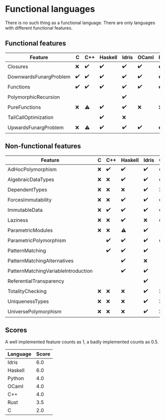 <!-- DO NOT EDIT THIS FILE -->
<!-- edit funlangs.hs instead -->

# Functional languages

There is no such thing as a functional language.
There are only languages with different functional features.

## Functional features

| Feature | C | C++ | Haskell | Idris | OCaml | Python | Rust |
|---|---|---|---|---|---|---|---|
| Closures | :x: | :heavy_check_mark: | :heavy_check_mark: | :heavy_check_mark: | :heavy_check_mark: | :heavy_check_mark: | :warning: |
| DownwardsFunargProblem | :heavy_check_mark: | :heavy_check_mark: | :heavy_check_mark: | :heavy_check_mark: | :heavy_check_mark: | :heavy_check_mark: | :heavy_check_mark: |
| Functions | :heavy_check_mark: | :heavy_check_mark: | :heavy_check_mark: | :heavy_check_mark: | :heavy_check_mark: | :heavy_check_mark: | :heavy_check_mark: |
| PolymorphicRecursion |  |  |  | :heavy_check_mark: |  |  |  |
| PureFunctions | :x: | :warning: | :heavy_check_mark: | :heavy_check_mark: | :x: | :x: | :x: |
| TailCallOptimization |  |  | :heavy_check_mark: | :x: |  |  |  |
| UpwardsFunargProblem | :x: | :warning: | :heavy_check_mark: | :heavy_check_mark: | :heavy_check_mark: | :heavy_check_mark: | :heavy_check_mark: |

## Non-functional features

| Feature | C | C++ | Haskell | Idris | OCaml | Python | Rust |
|---|---|---|---|---|---|---|---|
| AdHocPolymorphism | :x: | :heavy_check_mark: | :heavy_check_mark: | :heavy_check_mark: | :heavy_check_mark: | :heavy_check_mark: | :heavy_check_mark: |
| AlgebraicDataTypes | :x: | :x: | :heavy_check_mark: | :heavy_check_mark: | :heavy_check_mark: | :x: | :heavy_check_mark: |
| DependentTypes | :x: | :x: | :x: | :heavy_check_mark: | :x: | :x: | :x: |
| ForcesImmutability | :x: | :x: | :heavy_check_mark: | :heavy_check_mark: | :heavy_check_mark: | :x: | :heavy_check_mark: |
| ImmutableData | :x: | :heavy_check_mark: | :heavy_check_mark: | :heavy_check_mark: | :heavy_check_mark: | :heavy_check_mark: | :heavy_check_mark: |
| Laziness | :x: | :x: | :heavy_check_mark: | :x: | :heavy_check_mark: | :x: | :x: |
| ParametricModules | :x: | :x: | :warning: | :heavy_check_mark: |  | :x: | :x: |
| ParametricPolymorphism |  | :heavy_check_mark: | :heavy_check_mark: | :heavy_check_mark: | :heavy_check_mark: | :heavy_check_mark: | :heavy_check_mark: |
| PatternMatching |  | :heavy_check_mark: | :heavy_check_mark: | :heavy_check_mark: |  | :heavy_check_mark: | :warning: |
| PatternMatchingAlternatives |  |  | :heavy_check_mark: | :x: |  |  | :heavy_check_mark: |
| PatternMatchingVariableIntroduction |  |  | :heavy_check_mark: | :heavy_check_mark: |  | :heavy_check_mark: | :heavy_check_mark: |
| ReferentialTransparency |  |  |  | :heavy_check_mark: |  |  |  |
| TotalityChecking | :x: | :x: | :x: | :heavy_check_mark: | :x: | :x: | :x: |
| UniquenessTypes | :x: | :x: | :x: | :heavy_check_mark: | :x: | :x: | :heavy_check_mark: |
| UniversePolymorphism | :x: | :x: | :x: | :heavy_check_mark: | :x: | :x: | :x: |

## Scores

A well implemented feature counts as 1,
a badly implemented counts as 0.5.

| Language | Score |
|----------|-------|
| Idris | 6.0 |
| Haskell | 6.0 |
| Python | 4.0 |
| OCaml | 4.0 |
| C++ | 4.0 |
| Rust | 3.5 |
| C | 2.0 |

